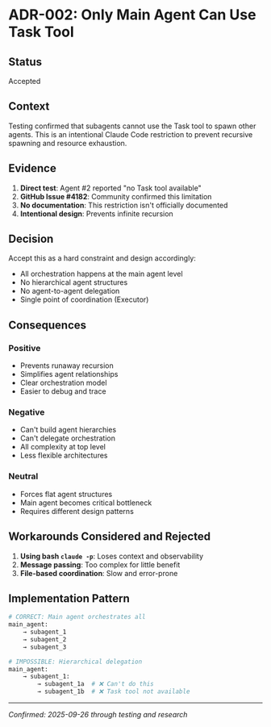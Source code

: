 # ADR-002: Only Main Agent Can Use Task Tool

## Status
Accepted

## Context
Testing confirmed that subagents cannot use the Task tool to spawn other agents. This is an intentional Claude Code restriction to prevent recursive spawning and resource exhaustion.

## Evidence
1. **Direct test**: Agent #2 reported "no Task tool available"
2. **GitHub Issue #4182**: Community confirmed this limitation
3. **No documentation**: This restriction isn't officially documented
4. **Intentional design**: Prevents infinite recursion

## Decision
Accept this as a hard constraint and design accordingly:
- All orchestration happens at the main agent level
- No hierarchical agent structures
- No agent-to-agent delegation
- Single point of coordination (Executor)

## Consequences

### Positive
- Prevents runaway recursion
- Simplifies agent relationships
- Clear orchestration model
- Easier to debug and trace

### Negative
- Can't build agent hierarchies
- Can't delegate orchestration
- All complexity at top level
- Less flexible architectures

### Neutral
- Forces flat agent structures
- Main agent becomes critical bottleneck
- Requires different design patterns

## Workarounds Considered and Rejected
1. **Using bash `claude -p`**: Loses context and observability
2. **Message passing**: Too complex for little benefit
3. **File-based coordination**: Slow and error-prone

## Implementation Pattern
```python
# CORRECT: Main agent orchestrates all
main_agent:
    → subagent_1
    → subagent_2
    → subagent_3

# IMPOSSIBLE: Hierarchical delegation
main_agent:
    → subagent_1:
        → subagent_1a  # ❌ Can't do this
        → subagent_1b  # ❌ Task tool not available
```

---
*Confirmed: 2025-09-26 through testing and research*